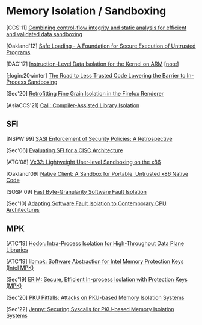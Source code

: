 # Memory Isolation / Sandboxing

[CCS'11] [Combining control-flow integrity and static analysis for efficient and
validated data sandboxing](https://dash.harvard.edu/bitstream/handle/1/9943234/Zeng_CombiningControlFlow.pdf?sequence=1&isAllowed=y)

[Oakland'12] [Safe Loading - A Foundation for Secure Execution of Untrusted
Programs](http://hexhive.epfl.ch/publications/files/12Oakland.pdf) 

[DAC'17] [Instruction-Level Data Isolation for the Kernel on
ARM](https://dl.acm.org/citation.cfm?id=3062267)
[[note](../notes/mem_safety/isolation/2017-ILDI-DAC17.md)]

[;login:20winter] [The Road to Less Trusted Code Lowering the Barrier to
In-Process Sandboxing](https://www.usenix.org/system/files/login/articles/login_winter20_04_garfinkel-tal.pdf)

[Sec'20] [Retrofitting Fine Grain Isolation in the Firefox Renderer](https://cseweb.ucsd.edu/~dstefan/pubs/narayan:2020:rlbox.pdf)

[AsiaCCS'21] [Cali: Compiler-Assisted Library
Isolation](https://publications.cispa.saarland/3382/1/CALI_compiler_assisted_library_isolation.pdf)

## SFI
[NSPW'99] [SASI Enforcement of Security Policies: A
Retrospective](https://www.cs.cornell.edu/fbs/publications/sasiNSPW.ps)

[Sec'06] [Evaluating SFI for a CISC
Architecture](http://groups.csail.mit.edu/pag/pubs/pittsfield-usenix2006.pdf)

[ATC'08] [Vx32: Lightweight User-level Sandboxing on the
x86](https://www.usenix.org/legacy/events/usenix08/tech/full_papers/ford/ford.pdf)

[Oakland'09] [Native Client: A Sandbox for Portable, Untrusted x86 Native
Code](https://static.googleusercontent.com/media/research.google.com/en//pubs/archive/34913.pdf)

[SOSP'09] [Fast Byte-Granularity Software Fault
Isolation](https://www.sigops.org/s/conferences/sosp/2009/papers/castro-sosp09.pdf)

[Sec'10] [Adapting Software Fault Isolation to Contemporary CPU
Architectures](https://www.usenix.org/legacy/events/sec10/tech/full_papers/Sehr.pdf)

## MPK
[ATC'19] [Hodor: Intra-Process Isolation for High-Throughput Data Plane
Libraries](https://www.usenix.org/system/files/atc19-hedayati-hodor.pdf)

[ATC'19] [libmpk: Software Abstraction for Intel Memory Protection Keys (Intel
MPK)](https://www.usenix.org/system/files/atc19-park-soyeon.pdf)

[Sec'19] [ERIM: Secure, Efficient In-process Isolation with Protection Keys
(MPK)](https://www.usenix.org/system/files/sec19-vahldiek-oberwagner_0.pdf)

[Sec'20] [PKU Pitfalls: Attacks on PKU-based Memory Isolation
Systems](https://www.usenix.org/conference/usenixsecurity20/presentation/connor)

[Sec'22] [Jenny: Securing Syscalls for PKU-based Memory Isolation
Systems](https://www.usenix.org/system/files/sec22summer_schrammel.pdf)
